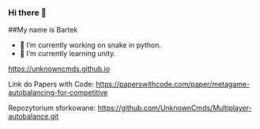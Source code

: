 ### Hi there 👋

##My name is Bartek

- 🔭 I’m currently working on snake in python.
- 🌱 I’m currently learning unity.

https://unknowncmds.github.io

Link do Papers with Code:
https://paperswithcode.com/paper/metagame-autobalancing-for-competitive

Repozytorium sforkowane:
https://github.com/UnknownCmds/Multiplayer-autobalance.git

